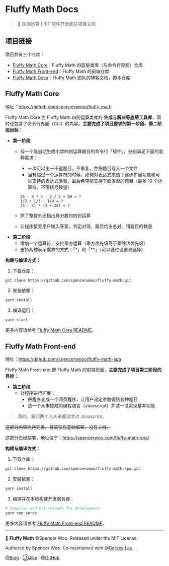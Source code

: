 # Fluffy Math Docs

> 🔢 四则运算 | BIT 软件开发团队项目文档

## 项目链接

项目共有三个仓库：
- [Fluffy Math Core](https://github.com/spencerwooo/fluffy-math)：Fluffy Math 的底层类库（与命令行界面）仓库
- [Fluffy Math Front-end](https://github.com/spencerwooo/fluffy-math-spa)：Fluffy Math 的前端仓库
- [Fluffy Math Docs](https://github.com/spencerwooo/fluffy-math-docs)：Fluffy Math 团队的博客文档，即本仓库

## Fluffy Math Core

地址：<https://github.com/spencerwooo/fluffy-math>

Fluffy Math Core 为 Fluffy Math 四则运算类库的 **生成与解决等底层工具库**，同时也包含了命令行界面（CLI）的内容。**主要完成了项目要求的第一阶段、第二阶段目标：**

- **第一阶段**
  - 写一个能自动生成小学四则运算题目的命令行「软件」，分别满足下面的各种需求：

    - 一次可以出一千道题目，不重复，并把题目写入一个文件
    - 当有超过一个运算符的时候，如何对表达式求值？逐步扩展功能和可以支持的表达式类型，最后希望能支持下面类型的题目（最多 10 个运算符，不限括号数量）
    ```
    25 - 3 * 4 - 2 / 2 + 89 = ?
    1/2 + 1/3 - 1/4 = ?
    (5 - 4) * (3 + 28) = ?
    ```
  - 除了整数外还指出真分数的四则运算
  - 让程序接受用户输入答案，判定对错，最后给出总对、错题目的数量
- **第二阶段**
  - 增加一个运算符，支持乘方运算（乘方优先级高于乘除法优先级）
  - 支持两种表示乘方的方式：「^」和「**」（可以通过设置来选择）

**构建与编译方式：**

1. 下载仓库：

```bash
git clone https://github.com/spencerwooo/fluffy-math.git
```

2. 安装依赖：

```bash
yarn install
```

3. 编译运行：

```bash
yarn start
```

更多内容请参考 [Fluffy Math Core README](https://github.com/spencerwooo/fluffy-math#%E7%BC%96%E8%AF%91)。

## Fluffy Math Front-end

地址：<https://github.com/spencerwooo/fluffy-math-spa>

Fluffy Math Front-end 即 Fluffy Math 的前端页面，**主要完成了项目第三阶段的目标：**

- **第三阶段**
  - 对程序进行扩展：
    - 把程序变成一个网页程序，让用户设定参数得到各种题目
    - 选一个从未接触的编程语言（Javascript）并试一试实现基本功能

> 真的，我们两个人从来都没学过 Javascript。

~~这部分内容尚待完善。目前仅有基础框架，没有上线。~~

这部分已经部署，地址位于：<https://spencerwoo.com/fluffy-math-spa/>

**构建与编译方式：**

1. 下载仓库：

```bash
git clone https://github.com/spencerwooo/fluffy-math-spa.git
```

2. 安装依赖：

```bash
yarn install
```

3. 编译并在本地构建开发服务器：

```bash
# Compiles and hot-reloads for development
yarn run serve
```

更多内容请参考 [Fluffy Math Front-end README](https://github.com/spencerwooo/fluffy-math-spa)。

---

🔢 **Fluffy Math** ©Spencer Woo. Released under the MIT License.

Authored by Spencer Woo. Co-maintained with [@Garvey Lau](https://github.com/Garvey98).

[@Blog](https://spencerwoo.com/) · [ⒿJike](https://web.okjike.com/user/4DDA0425-FB41-4188-89E4-952CA15E3C5E/post) · [@GitHub](https://github.com/spencerwooo)
